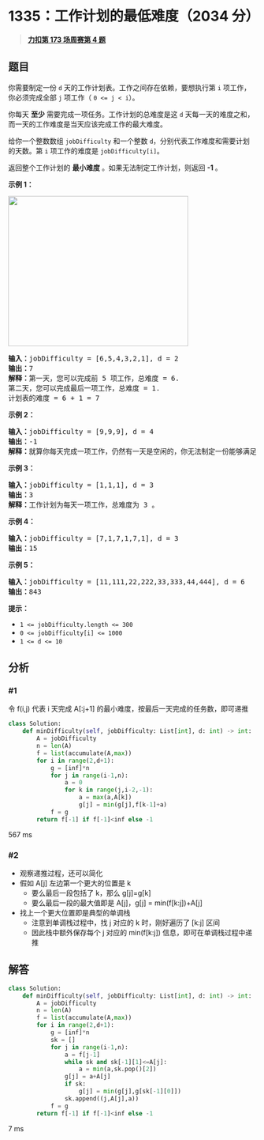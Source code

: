 # 1335：工作计划的最低难度（2034 分）


> <u>**[力扣第 173 场周赛第 4 题](https://leetcode.cn/problems/minimum-difficulty-of-a-job-schedule/)**</u>

## 题目

<p>你需要制定一份 <code>d</code> 天的工作计划表。工作之间存在依赖，要想执行第 <code>i</code> 项工作，你必须完成全部 <code>j</code> 项工作（ <code>0 &lt;= j &lt; i</code>）。</p>

<p>你每天 <strong>至少</strong> 需要完成一项任务。工作计划的总难度是这 <code>d</code> 天每一天的难度之和，而一天的工作难度是当天应该完成工作的最大难度。</p>

<p>给你一个整数数组 <code>jobDifficulty</code> 和一个整数 <code>d</code>，分别代表工作难度和需要计划的天数。第 <code>i</code> 项工作的难度是 <code>jobDifficulty[i]</code>。</p>

<p>返回整个工作计划的 <strong>最小难度</strong> 。如果无法制定工作计划，则返回 <strong>-1 </strong>。</p>



<p><strong>示例 1：</strong></p>

<p><img alt="" src="https://assets.leetcode-cn.com/aliyun-lc-upload/uploads/2020/01/26/untitled.png" style="height: 304px; width: 365px;"></p>

<pre><strong>输入：</strong>jobDifficulty = [6,5,4,3,2,1], d = 2
<strong>输出：</strong>7
<strong>解释：</strong>第一天，您可以完成前 5 项工作，总难度 = 6.
第二天，您可以完成最后一项工作，总难度 = 1.
计划表的难度 = 6 + 1 = 7
</pre>

<p><strong>示例 2：</strong></p>

<pre><strong>输入：</strong>jobDifficulty = [9,9,9], d = 4
<strong>输出：</strong>-1
<strong>解释：</strong>就算你每天完成一项工作，仍然有一天是空闲的，你无法制定一份能够满足既定工作时间的计划表。
</pre>

<p><strong>示例 3：</strong></p>

<pre><strong>输入：</strong>jobDifficulty = [1,1,1], d = 3
<strong>输出：</strong>3
<strong>解释：</strong>工作计划为每天一项工作，总难度为 3 。
</pre>

<p><strong>示例 4：</strong></p>

<pre><strong>输入：</strong>jobDifficulty = [7,1,7,1,7,1], d = 3
<strong>输出：</strong>15
</pre>

<p><strong>示例 5：</strong></p>

<pre><strong>输入：</strong>jobDifficulty = [11,111,22,222,33,333,44,444], d = 6
<strong>输出：</strong>843
</pre>



<p><strong>提示：</strong></p>

<ul>
<li><code>1 &lt;= jobDifficulty.length &lt;= 300</code></li>
<li><code>0 &lt;= jobDifficulty[i] &lt;= 1000</code></li>
<li><code>1 &lt;= d &lt;= 10</code></li>
</ul>




## 分析

### #1

令 f(i,j) 代表 i 天完成 A[:j+1] 的最小难度，按最后一天完成的任务数，即可递推

```python
class Solution:
    def minDifficulty(self, jobDifficulty: List[int], d: int) -> int:
        A = jobDifficulty
        n = len(A)
        f = list(accumulate(A,max))
        for i in range(2,d+1):
            g = [inf]*n
            for j in range(i-1,n):
                a = 0
                for k in range(j,i-2,-1):
                    a = max(a,A[k])
                    g[j] = min(g[j],f[k-1]+a)
            f = g
        return f[-1] if f[-1]<inf else -1
```
567 ms
### #2

- 观察递推过程，还可以简化
- 假如 A[j] 左边第一个更大的位置是 k
	- 要么最后一段包括了 k，那么 g[j]=g[k]
	- 要么最后一段的最大值即是 A[j]，g[j] = min(f[k:j])+A[j]
- 找上一个更大位置即是典型的单调栈
	- 注意到单调栈过程中，找 j 对应的 k 时，刚好遍历了 [k:j] 区间
	- 因此栈中额外保存每个 j 对应的 min(f[k:j]) 信息，即可在单调栈过程中递推

## 解答

```python
class Solution:
    def minDifficulty(self, jobDifficulty: List[int], d: int) -> int:
        A = jobDifficulty
        n = len(A)
        f = list(accumulate(A,max))
        for i in range(2,d+1):
            g = [inf]*n
            sk = []
            for j in range(i-1,n):
                a = f[j-1]
                while sk and sk[-1][1]<=A[j]:
                    a = min(a,sk.pop()[2])
                g[j] = a+A[j]
                if sk:
                    g[j] = min(g[j],g[sk[-1][0]])
                sk.append((j,A[j],a))
            f = g
        return f[-1] if f[-1]<inf else -1
```
7 ms

